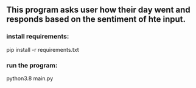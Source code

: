 ## This program asks user how their day went and responds based on the sentiment of hte input.

### install requirements:

pip install -r requirements.txt

### run the program:

python3.8 main.py

